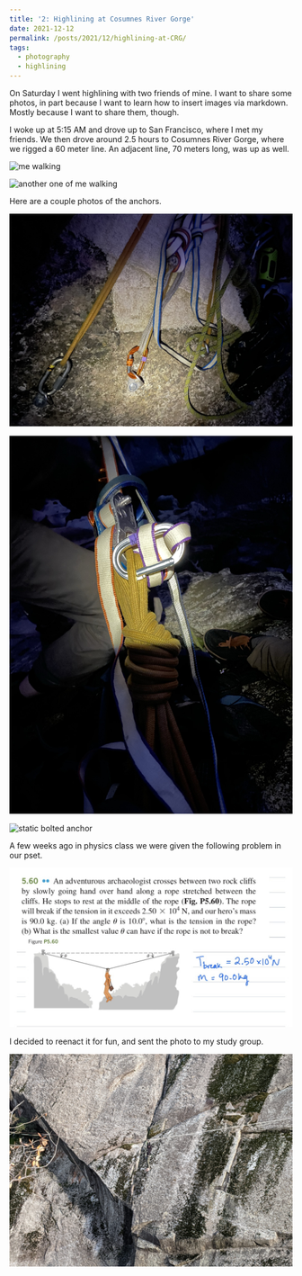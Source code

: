 ```yaml
---
title: '2: Highlining at Cosumnes River Gorge'
date: 2021-12-12
permalink: /posts/2021/12/highlining-at-CRG/
tags:
  - photography
  - highlining
---
```


On Saturday I went highlining with two friends of mine. I want to share some photos, in part because I want to learn how to insert images via markdown. Mostly because I want to share them, though.

I woke up at 5:15 AM and drove up to San Francisco, where I met my friends. We then drove around 2.5 hours to Cosumnes River Gorge, where we rigged a 60 meter line. An adjacent line, 70 meters long, was up as well.

![me walking](/images/blog_posts/2021-12-12-highlining-at-CRG/IMG_0091_Original.jpeg "me walking")

![another one of me walking](/images/blog_posts/2021-12-12-highlining-at-CRG/IMG_0088_Original.jpeg "me walking again")

Here are a couple photos of the anchors.

![lol aluminum biner](/images/blog_posts/2021-12-12-highlining-at-CRG/IMG_1679.jpeg "lol @ the aluminum biner. Just don't tell anyone!")

![dynamic side sliding X](/images/blog_posts/2021-12-12-highlining-at-CRG/IMG_1677.jpeg "Tom taught me how to tie a sliding X.")

![static bolted anchor](/images/blog_posts/2021-12-12-highlining-at-CRG/PXL_20211211_194954167_Original.jpeg "This was the static anchor. I did not visit this side.")

A few weeks ago in physics class we were given the following problem in our pset.

![physics problem](/images/blog_posts/2021-12-12-highlining-at-CRG/IMG_1668.jpeg "I swear I know how to solve this.")

I decided to reenact it for fun, and sent the photo to my study group.

![me hanging](/images/blog_posts/2021-12-12-highlining-at-CRG/PXL_20211211_232710054_Original.jpeg "It really hurts to hang in this orientation. It pulls on your lats uncomfortably.")
